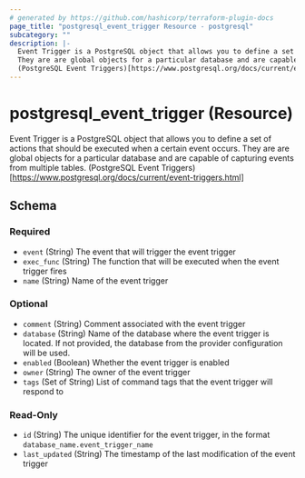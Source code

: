 ```yaml
---
# generated by https://github.com/hashicorp/terraform-plugin-docs
page_title: "postgresql_event_trigger Resource - postgresql"
subcategory: ""
description: |-
  Event Trigger is a PostgreSQL object that allows you to define a set of actions that should be executed when a certain event occurs.
  They are are global objects for a particular database and are capable of capturing events from multiple tables.
  (PostgreSQL Event Triggers)[https://www.postgresql.org/docs/current/event-triggers.html]
---
```


# postgresql_event_trigger (Resource)

Event Trigger is a PostgreSQL object that allows you to define a set of actions that should be executed when a certain event occurs.
They are are global objects for a particular database and are capable of capturing events from multiple tables.
(PostgreSQL Event Triggers)[https://www.postgresql.org/docs/current/event-triggers.html]



<!-- schema generated by tfplugindocs -->
## Schema

### Required

- `event` (String) The event that will trigger the event trigger
- `exec_func` (String) The function that will be executed when the event trigger fires
- `name` (String) Name of the event trigger

### Optional

- `comment` (String) Comment associated with the event trigger
- `database` (String) Name of the database where the event trigger is located. If not provided, the database from the provider configuration will be used.
- `enabled` (Boolean) Whether the event trigger is enabled
- `owner` (String) The owner of the event trigger
- `tags` (Set of String) List of command tags that the event trigger will respond to

### Read-Only

- `id` (String) The unique identifier for the event trigger, in the format `database_name.event_trigger_name`
- `last_updated` (String) The timestamp of the last modification of the event trigger
